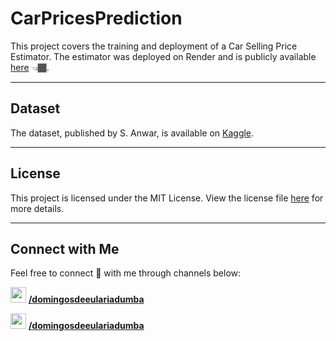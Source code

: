# CarPricesPrediction

This project covers the training and deployment of a Car Selling Price Estimator. The estimator was deployed on Render and is publicly available [here](https://carpricesprediction.onrender.com/) 👈🏾.


---

## Dataset

The dataset, published by S. Anwar, is available on [Kaggle](https://www.kaggle.com/datasets/syedanwarafridi/vehicle-sales-data).


---

## License

This project is licensed under the MIT License. View the license file [here](https://github.com/domingosdeeulariadumba/CarPricesPrediction/LICENSE) for  more details.


---

## Connect with Me

Feel free to connect 💬 with me through channels below:

 <img src = 'https://i.postimg.cc/t4vNmLB0/linktree-icon.png' width = '25' height = '25'/>  **[/domingosdeeulariadumba](https://linktr.ee/domingosdeeulariadumba)**
 
 <img src = 'https://i.postimg.cc/W1178266/linkedin-icon.png' width = '25' height = '25'/>  **[/domingosdeeulariadumba](https://linkedin.com/in/domingosdeeulariadumba/)**
